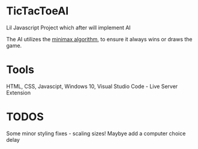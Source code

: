 # TicTacToeAI
Lil Javascript Project which after will implement AI

The AI utilizes the [minimax algorithm](https://en.wikipedia.org/wiki/Minimax), to ensure it always wins or draws the game.

# Tools
HTML, CSS, Javascipt, Windows 10, Visual Studio Code - Live Server Extension

# TODOS
Some minor styling fixes - scaling sizes!
Maybye add a computer choice delay
